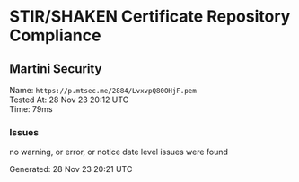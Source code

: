 # STIR/SHAKEN Certificate Repository Compliance

## Martini Security

Name: `https://p.mtsec.me/2884/LvxvpQ80OHjF.pem`\
Tested At: 28 Nov 23 20:12 UTC\
Time: 79ms

### Issues

no warning, or error, or notice date level issues were found

Generated: 28 Nov 23 20:21 UTC